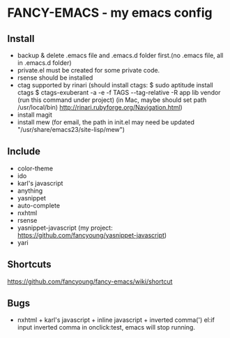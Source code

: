 FANCY-EMACS - my emacs config
=============================

Install
------
 - backup & delete .emacs file and .emacs.d folder first.(no .emacs file, all in .emacs.d folder)
 - private.el must be created for some private code.
 - rsense should be installed
 - ctag supported by rinari
   (should install ctags:
   $ sudo aptitude install ctags
   $ ctags-exuberant -a -e -f TAGS --tag-relative -R app lib vendor (run this command under project)
   (in Mac, maybe should set path /usr/local/bin)
   <http://rinari.rubyforge.org/Navigation.html>)
 - install magit
 - install mew (for email, the path in init.el may need be updated "/usr/share/emacs23/site-lisp/mew")

Include
------
 - color-theme
 - ido
 - karl's javascript
 - anything
 - yasnippet
 - auto-complete
 - nxhtml
 - rsense
 - yasnippet-javascript (my project: <https://github.com/fancyoung/yasnippet-javascript>)
 - yari

Shortcuts
------
<https://github.com/fancyoung/fancy-emacs/wiki/shortcut>

Bugs
------
- nxhtml + karl's javascript + inline javascript + inverted comma(')
el:if input inverted comma in onclick:<a html="#" onclick="">test</a>, emacs will stop running.
